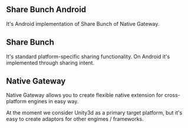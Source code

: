 Share Bunch Android
---

It's Android implementation of Share Bunch of Native Gateway.

Share Bunch
---

It's standard platform-specific sharing functionality. On Android it's implemented through sharing intent.

Native Gateway
---

Native Gateway allows you to create flexible native extension for cross-platform engines in easy way.

At the moment we consider Unity3d as a primary target platform, but it's easy to create adaptors for other engimes / frameworks.

